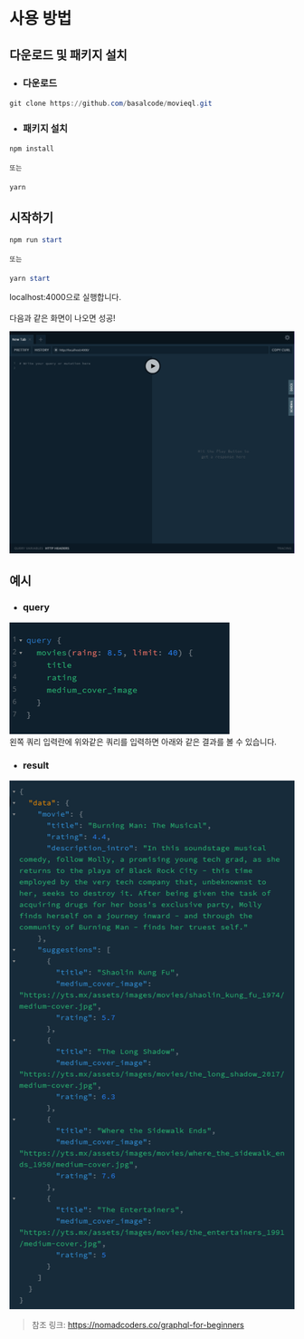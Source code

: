 사용 방법
===
다운로드 및 패키지 설치
---
* ### 다운로드

```PowerShell
git clone https://github.com/basalcode/movieql.git
```
* ### 패키지 설치
```PowerShell
npm install

또는

yarn
```
시작하기
---
```PowerShell
npm run start

또는

yarn start
```
localhost:4000으로 실행합니다.<br />
<br />
다음과 같은 화면이 나오면 성공!<br />

<img src="./executionResult.png" alt="실행 결과" /><br />


예시
---

* ### query
<img src="./queryExample.png" alt="쿼리" /><br />
왼쪽 쿼리 입력란에 위와같은 쿼리를 입력하면 아래와 같은 결과를 볼 수 있습니다.


* ### result
<img src="./resultExample.png" alt="결과" /><br />

> 참조 링크: https://nomadcoders.co/graphql-for-beginners<br />
